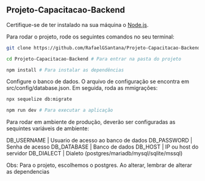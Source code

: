 ## Projeto-Capacitacao-Backend

Certifique-se de ter instalado na sua máquina o [Node.js](https://nodejs.org/en/).

Para rodar o projeto, rode os seguintes comandos no seu terminal:
```bash
git clone https://github.com/RafaelGSantana/Projeto-Capacitacao-Backend.git # Para clonar o repositório 

cd Projeto-Capacitacao-Backend # Para entrar na pasta do projeto

npm install # Para instalar as dependências
```
Configure o banco de dados. O arquivo de configuração se encontra em src/config/database.json. Em seguida, roda as mmigrações:
```bash
npx sequelize db:migrate

npm run dev # Para executar a aplicação
```

Para rodar em ambiente de produção, deverão ser configuradas as sequintes variáveis de ambiente:

DB_USERNAME | Usuario de acesso ao banco de dados
DB_PASSWORD | Senha de acesso 
DB_DATABASE | Banco de dados
DB_HOST | IP ou host do servidor
DB_DIALECT | Dialeto (postgres/mariadb/mysql/sqlite/mssql)

Obs: Para o projeto, escolhemos o postgres. Ao alterar, lembrar de alterar as dependencias
